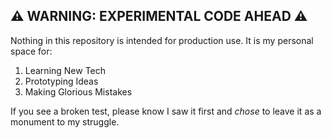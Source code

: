 ## ⚠️ WARNING: EXPERIMENTAL CODE AHEAD ⚠️

Nothing in this repository is intended for production use. It is my personal space for:

1.  Learning New Tech
2.  Prototyping Ideas
3.  Making Glorious Mistakes

If you see a broken test, please know I saw it first and *chose* to leave it as a monument to my struggle.
